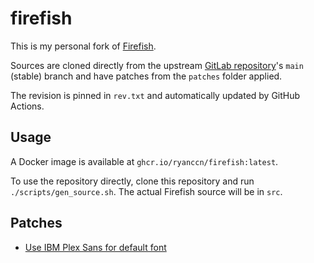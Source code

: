 # firefish

This is my personal fork of [Firefish](https://joinfirefish.org/).

Sources are cloned directly from the upstream [GitLab repository](https://firefish.dev/firefish/firefish)'s `main` (stable) branch and have patches from the `patches` folder applied.

The revision is pinned in `rev.txt` and automatically updated by GitHub Actions.

## Usage

A Docker image is available at `ghcr.io/ryanccn/firefish:latest`.

To use the repository directly, clone this repository and run `./scripts/gen_source.sh`. The actual Firefish source will be in `src`.

## Patches

- [Use IBM Plex Sans for default font](/patches/0001-ibm-plex-sans.patch)
